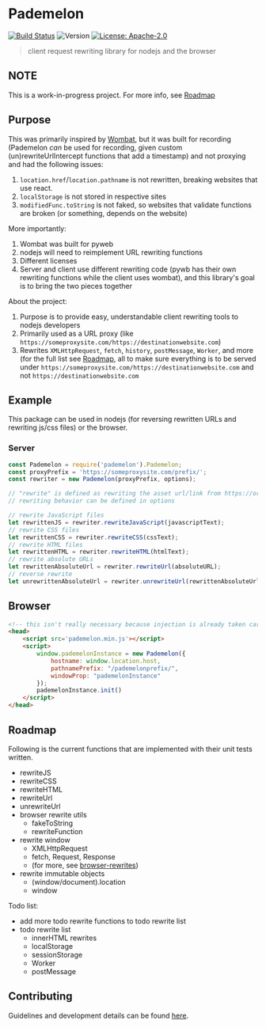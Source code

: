 # Pademelon

[![Build Status](https://travis-ci.com/binary-person/pademelon.svg?branch=master)](https://travis-ci.com/github/binary-person/pademelon)
![Version](https://img.shields.io/badge/version-not.yet.published-blue.svg)
[![License: Apache-2.0](https://img.shields.io/github/license/binary-person/pademelon?1)](https://github.com/binary-person/pademelon/blob/master/LICENSE)

> client request rewriting library for nodejs and the browser

## NOTE

This is a work-in-progress project. For more info, see [Roadmap](#roadmap)

## Purpose

This was primarily inspired by [Wombat](https://github.com/webrecorder/wombat), but it was built for recording (Pademelon *can* be used for recording, given custom (un)rewriteUrlIntercept functions that add a timestamp) and not proxying and had the following issues:
1. `location.href`/`location.pathname` is not rewritten, breaking websites that use react.
2. `localStorage` is not stored in respective sites
3. `modifiedFunc.toString` is not faked, so websites that validate functions are broken (or something, depends on the website)

More importantly:
1. Wombat was built for pyweb
2. nodejs will need to reimplement URL rewriting functions
3. Different licenses
4. Server and client use different rewriting code (pywb has their own rewriting functions while the client uses wombat), and this library's goal is to bring the two pieces together

About the project:
1. Purpose is to provide easy, understandable client rewriting tools to nodejs developers
2. Primarily used as a URL proxy (like `https://someproxysite.com/https://destinationwebsite.com`)
3. Rewrites `XMLHttpRequest`, `fetch`, `history`, `postMessage`, `Worker`, and more (for the full list see [Roadmap](#roadmap), all to make sure everything is to be served under `https://someproxysite.com/https://destinationwebsite.com` and not `https://destinationwebsite.com`

## Example

This package can be used in nodejs (for reversing rewritten URLs and rewriting js/css files) or the browser.

### Server

```js
const Pademelon = require('pademelon').Pademelon;
const proxyPrefix = 'https://someproxysite.com/prefix/';
const rewriter = new Pademelon(proxyPrefix, options);

// "rewrite" is defined as rewriting the asset url/link from https://originalurl.com to https://someproxysite.com/https://originalurl.com
// rewriting behavior can be defined in options

// rewrite JavaScript files
let rewrittenJS = rewriter.rewriteJavaScript(javascriptText);
// rewrite CSS files
let rewrittenCSS = rewriter.rewriteCSS(cssText);
// rewrite HTML files
let rewrittenHTML = rewriter.rewriteHTML(htmlText);
// rewrite absolute URLs
let rewrittenAbsoluteUrl = rewriter.rewriteUrl(absoluteURL);
// reverse rewrite
let unrewrittenAbsoluteUrl = rewriter.unrewriteUrl(rewrittenAbsoluteUrl);
```

## Browser

```html
<!-- this isn't really necessary because injection is already taken care of by nodejs's rewriteHTML -->
<head>
    <script src='pademelon.min.js'></script>
    <script>
        window.pademelonInstance = new Pademelon({
            hostname: window.location.host,
            pathnamePrefix: "/pademelonprefix/",
            windowProp: "pademelonInstance"
        });
        pademelonInstance.init()
    </script>
</head>
```

## Roadmap

Following is the current functions that are implemented with their unit tests written.

- rewriteJS
- rewriteCSS
- rewriteHTML
- rewriteUrl
- unrewriteUrl
- browser rewrite utils
  - fakeToString
  - rewriteFunction
- rewrite window
  - XMLHttpRequest
  - fetch, Request, Response
  - (for more, see [browser-rewrites](src/browser-rewrites/))
- rewrite immutable objects
  - (window/document).location
  - window

Todo list:

- add more todo rewrite functions to todo rewrite list
- todo rewrite list
  - innerHTML rewrites
  - localStorage
  - sessionStorage
  - Worker
  - postMessage
  
## Contributing

Guidelines and development details can be found [here](CONTRIBUTING.md).